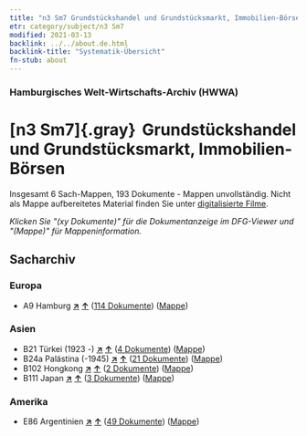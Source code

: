 ```yaml
---
title: "n3 Sm7 Grundstückshandel und Grundstücksmarkt, Immobilien-Börsen"
etr: category/subject/n3 Sm7
modified: 2021-03-13
backlink: ../../about.de.html
backlink-title: "Systematik-Übersicht"
fn-stub: about
---
```


### Hamburgisches Welt-Wirtschafts-Archiv (HWWA)
# [n3 Sm7]{.gray}&#8201; Grundstückshandel und Grundstücksmarkt, Immobilien-Börsen&#160; 




Insgesamt 6 Sach-Mappen, 193 Dokumente - Mappen unvollständig.
Nicht als Mappe aufbereitetes Material finden Sie unter [digitalisierte Filme](/film/h1_sh).

_Klicken Sie "(xy Dokumente)" für die Dokumentanzeige im DFG-Viewer und "(Mappe)" für Mappeninformation._

## Sacharchiv




### Europa

- A9 Hamburg [**&nearr;**](../../../geo/i/140905/about.de.html "Hamburg (alle Mappen)") [**&uarr;**](../../../geo/about.de.html#A9 "Ländersystematik") (<a href="https://pm20.zbw.eu/dfgview/sh/140905,145038" title="über: Hamburg : Grundstückshandel und Grundstücksmarkt, Immobilien-Börsen" target="_blank">114 Dokumente</a>) ([Mappe](http://purl.org/pressemappe20/folder/sh/140905,145038))

### Asien

- B21 Türkei (1923 -) [**&nearr;**](../../../geo/i/141111/about.de.html "Türkei (1923 -) (alle Mappen)") [**&uarr;**](../../../geo/about.de.html#B21 "Ländersystematik") (<a href="https://pm20.zbw.eu/dfgview/sh/141111,145038" title="über: Türkei (1923 -) : Grundstückshandel und Grundstücksmarkt, Immobilien-Börsen" target="_blank">4 Dokumente</a>) ([Mappe](http://purl.org/pressemappe20/folder/sh/141111,145038))
- B24a Palästina (-1945) [**&nearr;**](../../../geo/i/141115/about.de.html "Palästina (-1945) (alle Mappen)") [**&uarr;**](../../../geo/about.de.html#B24a "Ländersystematik") (<a href="https://pm20.zbw.eu/dfgview/sh/141115,145038" title="über: Palästina (-1945) : Grundstückshandel und Grundstücksmarkt, Immobilien-Börsen" target="_blank">21 Dokumente</a>) ([Mappe](http://purl.org/pressemappe20/folder/sh/141115,145038))
- B102 Hongkong [**&nearr;**](../../../geo/i/141268/about.de.html "Hongkong (alle Mappen)") [**&uarr;**](../../../geo/about.de.html#B102 "Ländersystematik") (<a href="https://pm20.zbw.eu/dfgview/sh/141268,145038" title="über: Hongkong : Grundstückshandel und Grundstücksmarkt, Immobilien-Börsen" target="_blank">2 Dokumente</a>) ([Mappe](http://purl.org/pressemappe20/folder/sh/141268,145038))
- B111 Japan [**&nearr;**](../../../geo/i/141272/about.de.html "Japan (alle Mappen)") [**&uarr;**](../../../geo/about.de.html#B111 "Ländersystematik") (<a href="https://pm20.zbw.eu/dfgview/sh/141272,145038" title="über: Japan : Grundstückshandel und Grundstücksmarkt, Immobilien-Börsen" target="_blank">3 Dokumente</a>) ([Mappe](http://purl.org/pressemappe20/folder/sh/141272,145038))

### Amerika

- E86 Argentinien [**&nearr;**](../../../geo/i/141692/about.de.html "Argentinien (alle Mappen)") [**&uarr;**](../../../geo/about.de.html#E86 "Ländersystematik") (<a href="https://pm20.zbw.eu/dfgview/sh/141692,145038" title="über: Argentinien : Grundstückshandel und Grundstücksmarkt, Immobilien-Börsen" target="_blank">49 Dokumente</a>) ([Mappe](http://purl.org/pressemappe20/folder/sh/141692,145038))


